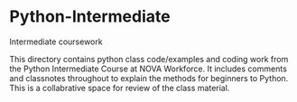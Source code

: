# Python-Intermediate
Intermediate coursework 

This directory contains python class code/examples and coding work from the Python Intermediate Course at NOVA Workforce. 
It includes comments and classnotes throughout to explain the methods for beginners to Python. 
This is a collabrative space for review of the class material. 
